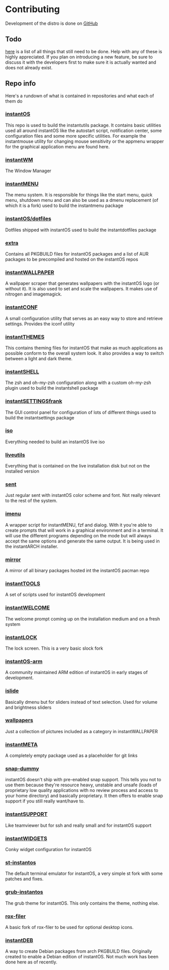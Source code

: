 # Contributing

Development of the distro is done on [GitHub](https://github.com/instantOS)

## Todo

[here](https://github.com/instantOS/instantOS/projects/1) is a list of all things
that still need to be done. Help with any of these is highly appreciated.
If you plan on introducing a new feature, be sure to discuss it with the
developers first to make sure it is actually wanted and does not already exist.

## Repo info

Here's a rundown of what is contained in repositories and what each of them do

### [instantOS](https://github.com/instantOS/instantOS)

This repo is used to build the instantutils package.
It contains basic utilities used all around instantOS like the autostart script,
notification center, some configuration files and some more specific utilities.
For example the instantmouse utility for changing mouse sensitivity or the appmenu
wrapper for the graphical application menu are found here.

### [instantWM](https://github.com/instantOS/instantWM)

The Window Manager

### [instantMENU](https://github.com/instantOS/instantMENU)

The menu system. It is responsible for things like the start menu, quick menu,
shutdown menu and can also be used as a dmenu replacement (of which it is a fork)
used to build the instantmenu package

### [instantOS/dotfiles](https://github.com/instantOS/dotfiles)

Dotfiles shipped with instantOS
used to build the instantdotfiles package

### [extra](https://github.com/instantOS/extra)

Contains all PKGBUILD files for instantOS packages and a list of AUR packages to
be precompiled and hosted on the instantOS repos

### [instantWALLPAPER](https://github.com/instantOS/instantWALLPAPER)

A wallpaper scraper that generates wallpapers with the instantOS logo (or without
it). It is also used to set and scale the wallpapers. It makes use of nitrogen
and imagemagick.

### [instantCONF](https://github.com/instantOS/instantCONF)

A small configuration utility that serves as an easy way to store and retrieve settings.
Provides the iconf utility

### [instantTHEMES](https://github.com/instantOS/instantTHEMES)

This contains theming files for instantOS that make as much applications as
possible conform to the overall system look.
It also provides a way to switch between a light and dark theme.

### [instantSHELL](https://github.com/instantOS/instantSHELL)

The zsh and oh-my-zsh configuration along with a custom oh-my-zsh plugin
used to build the instantshell package

### [instantSETTINGSfrank](https://github.com/instantOS/instantSETTINGSfrank)

The GUI control panel for configuration of lots of different things
used to build the instantsettings package

### [iso](https://github.com/instantOS/iso)

Everything needed to build an instantOS live iso

### [liveutils](https://github.com/instantOS/liveutils)

Everything that is contained on the live installation disk but not on the
installed version

### [sent](https://github.com/instantOS/sent)

Just regular sent with instantOS color scheme and font. Not really relevant to
the rest of the system.

### [imenu](https://github.com/instantOS/imenu)

A wrapper script for instantMENU, fzf and dialog. With it you're able to create
prompts that will work in a graphical environment and in a terminal.
It will use the different programs depending on the mode but will always accept
the same options and generate the same output.
It is being used in the instantARCH installer.

### [mirror](https://github.com/instantOS/mirror)

A mirror of all binary packages hosted int the instantOS pacman repo

### [instantTOOLS](https://github.com/instantOS/instantTOOLS)

A set of scripts used for instantOS development

### [instantWELCOME](https://github.com/instantOS/instantWELCOME)

The welcome prompt coming up on the installation medium and on a fresh system

### [instantLOCK](https://github.com/instantOS/instantLOCK)

The lock screen. This is a very basic slock fork

### [instantOS-arm](https://github.com/instantOS/instantOS-arm)

A community maintained ARM edition of instantOS in early stages of development.

### [islide](https://github.com/instantOS/islide)

Basically dmenu but for sliders instead of text selection.
Used for volume and brightness sliders

### [wallpapers](https://github.com/instantOS/wallpapers)

Just a collection of pictures included as a category in instantWALLPAPER

### [instantMETA](https://github.com/instantOS/instantMETA)

A completely empty package used as a placeholder for git links

### [snap-dummy](https://github.com/instantOS/snap-dummy)

instantOS doesn't ship with pre-enabled snap support.
This tells you not to use them because they're resource heavy,
unstable and unsafe
(loads of proprietary low quality applications with no review process
and access to your home directory)
and basically proprietary. It then offers to enable snap support
if you still really want/have to.

### [instantSUPPORT](https://github.com/instantOS/instantSUPPORT)

Like teamviewer but for ssh and really small and for instantOS support

### [instantWIDGETS](https://github.com/instantOS/instantWIDGETS)

Conky widget configuration for instantOS

### [st-instantos](https://github.com/instantOS/st-instantos)

The default terminal emulator for instantOS, a very simple st fork with
some patches and fixes.

### [grub-instantos](https://github.com/instantOS/grub-instantos)

The grub theme for instantOS. This only contains the theme, nothing else.

### [rox-filer](https://github.com/instantOS/rox-filer)

A basic fork of rox-filer to be used for optional desktop icons.

### [instantDEB](https://github.com/instantOS/instantDEB)

A way to create Debian packages from arch PKGBUILD files.
Originally created to enable a Debian edition of instantOS.
Not much work has been done here as of recently.
